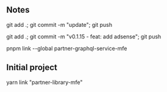 ## Notes

git add .; git commit -m "update"; git push

git add .; git commit -m "v0.1.15 - feat: add adsense"; git push

pnpm link --global partner-graphql-service-mfe

## Initial project

yarn link "partner-library-mfe"

